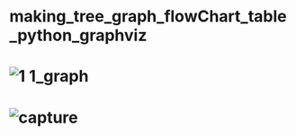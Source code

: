 # making_tree_graph_flowChart_table_python_graphviz
#   ![1 1_graph](https://user-images.githubusercontent.com/18087611/48789302-ec0ae300-ed16-11e8-87a8-69368fd5a745.jpeg)
#   ![capture](https://user-images.githubusercontent.com/18087611/48789320-f2995a80-ed16-11e8-9f92-f5af34c91116.JPG)
